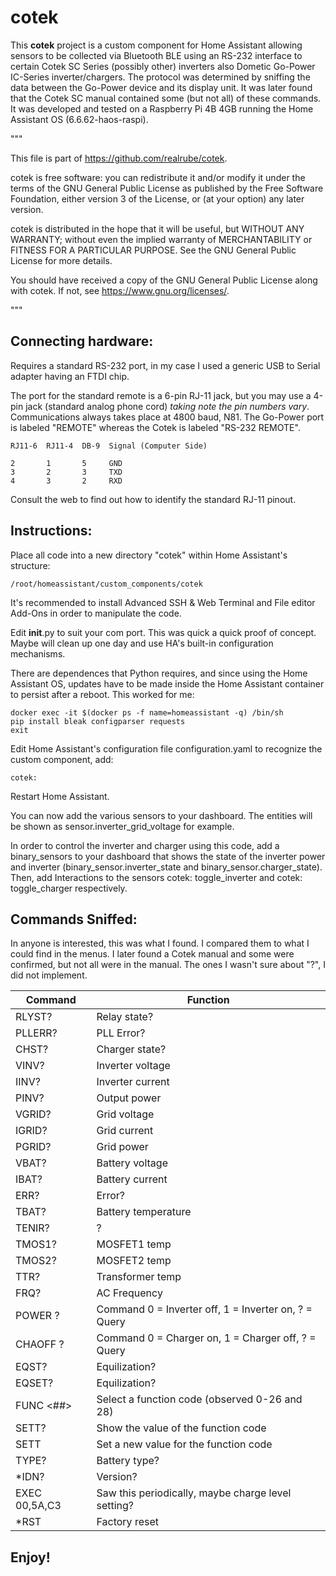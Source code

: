 # cotek

This **cotek** project is a custom component for Home Assistant allowing sensors to be collected via Bluetooth BLE using an RS-232 interface to certain Cotek SC Series (possibly other) inverters also Dometic Go-Power IC-Series inverter/chargers.  The protocol was determined by sniffing the data between the Go-Power device and its display unit.  It was later found that the Cotek SC manual contained some (but not all) of these commands.  It was developed and tested on a Raspberry Pi 4B 4GB running the Home Assistant OS (6.6.62-haos-raspi).

"""

This file is part of https://github.com/realrube/cotek.

cotek is free software: you can redistribute it and/or modify
it under the terms of the GNU General Public License as published by
the Free Software Foundation, either version 3 of the License, or
(at your option) any later version.

cotek is distributed in the hope that it will be useful,
but WITHOUT ANY WARRANTY; without even the implied warranty of
MERCHANTABILITY or FITNESS FOR A PARTICULAR PURPOSE. See the
GNU General Public License for more details.

You should have received a copy of the GNU General Public License
along with cotek. If not, see <https://www.gnu.org/licenses/>.

"""

## Connecting hardware:

Requires a standard RS-232 port, in my case I used a generic USB to Serial adapter having an FTDI chip.

The port for the standard remote is a 6-pin RJ-11 jack, but you may use a 4-pin jack (standard analog phone cord) *taking note the pin numbers vary*.  Communications always takes place at 4800 baud, N81.  The Go-Power port is labeled "REMOTE" whereas the Cotek is labeled "RS-232 REMOTE".

    RJ11-6  RJ11-4  DB-9  Signal (Computer Side)

    2       1       5     GND
    3       2       3     TXD
    4       3       2     RXD

Consult the web to find out how to identify the standard RJ-11 pinout. 

## Instructions:

Place all code into a new directory "cotek" within Home Assistant's structure:  

    /root/homeassistant/custom_components/cotek
    
It's recommended to install Advanced SSH & Web Terminal and File editor Add-Ons in order to manipulate the code.

Edit __init__.py to suit your com port.  This was quick a quick proof of concept.  Maybe will clean up one day and use HA's built-in configuration mechanisms.

There are dependences that Python requires, and since using the Home Assistant OS, updates have to be made inside the Home Assistant container to persist after a reboot.  This worked for me:

    docker exec -it $(docker ps -f name=homeassistant -q) /bin/sh
    pip install bleak configparser requests
    exit

Edit Home Assistant's configuration file configuration.yaml to recognize the custom component, add:

    cotek:

Restart Home Assistant.

You can now add the various sensors to your dashboard.  The entities will be shown as sensor.inverter_grid_voltage for example.

In order to control the inverter and charger using this code, add a binary_sensors to your dashboard that shows the state of the inverter power and inverter (binary_sensor.inverter_state and binary_sensor.charger_state).  Then, add Interactions to the sensors cotek: toggle_inverter and cotek: toggle_charger respectively.

## Commands Sniffed:

In anyone is interested, this was what I found.  I compared them to what I could find in the menus.  I later found a Cotek manual and some were confirmed, but not all were in the manual.  The ones I wasn't sure about "?", I did not implement.

| Command           | Function                        |
| ----------------- | ------------------------------- |
| RLYST?            | Relay state?
| PLLERR?           | PLL Error?
| CHST?             | Charger state?
| VINV?             | Inverter voltage
| IINV?             | Inverter current
| PINV?             | Output power
| VGRID?            | Grid voltage
| IGRID?            | Grid current
| PGRID?            | Grid power
| VBAT?             | Battery voltage
| IBAT?             | Battery current
| ERR?              | Error?
| TBAT?             | Battery temperature 
| TENIR?            | ?
| TMOS1?            | MOSFET1 temp
| TMOS2?            | MOSFET2 temp
| TTR?              | Transformer temp
| FRQ?              | AC Frequency
| POWER ?           | Command 0 = Inverter off, 1 = Inverter on, ? = Query
| CHAOFF ?          | Command 0 = Charger on, 1 =  Charger off, ? = Query
| EQST?             | Equilization?
| EQSET?            | Equilization?
| FUNC <##>         | Select a function code (observed 0-26 and 28)
| SETT?             | Show the value of the function code
| SETT <calue>	    | Set a new value for the function code
| TYPE?             | Battery type?
| *IDN?             | Version?
| EXEC 00,5A,C3	    | Saw this periodically, maybe charge level setting?
| *RST              | Factory reset

## Enjoy!
